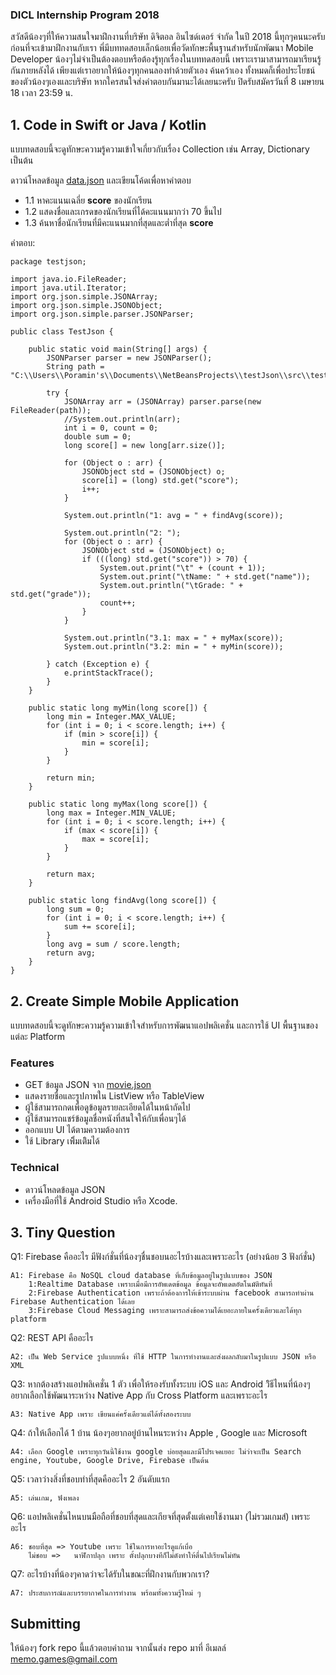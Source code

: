 ﻿### DICL Internship Program 2018

สวัสดีน้องๆที่ให้ความสนใจมาฝึกงานที่บริษัท ดิจิตอล อินไซด์เดอร์ จำกัด ในปี 2018 นี้ทุกๆคนนะครับ ก่อนที่จะเข้ามาฝึกงานกับเรา พี่มีบททดสอบเล็กน้อยเพื่อวัดทักษะพื้นฐานสำหรับนักพัฒนา Mobile Developer น้องๆไม่จำเป็นต้องตอบหรือต้องรู้ทุกเรื่องในบททดสอบนี้ เพราะเรามาสามารถมาเรียนรู้กันภายหลังได้ เพียงแต่เราอยากให้น้องๆทุกคนลองทำด้วยตัวเอง ค้นคว้าเอง ทั้งหมดก็เพื่อประโยชน์ของตัวน้องๆเองและบริษัท หากใครสนใจส่งคำตอบกันมานะได้เลยนะครับ ปิดรับสมัครวันที่ 8 เมษายน 18 เวลา 23:59 น.

## 1. Code in Swift or Java / Kotlin
แบบทดสอบนี้จะดูทักษะความรู้ความเข้าใจเกี่ยวกับเรื่อง Collection เช่น Array, Dictionary เป็นต้น

ดาวน์โหลดข้อมูล [data.json](https://github.com/memogames/dicl-intern-18/blob/master/data.json) และเขียนโค้ดเพื่อหาคำตอบ
- 1.1 หาคะแนนเฉลี่ย **score** ของนักเรียน
- 1.2 แสดงชื่อและเกรดของนักเรียนที่ได้คะแนนมากว่า 70 ขึ้นไป
- 1.3 ค้นหาชื่อนักเรียนที่มีคะแนนมากที่สุดและต่ำที่สุด **score**

คำตอบ:
```
package testjson;

import java.io.FileReader;
import java.util.Iterator;
import org.json.simple.JSONArray;
import org.json.simple.JSONObject;
import org.json.simple.parser.JSONParser;

public class TestJson {

    public static void main(String[] args) {
        JSONParser parser = new JSONParser();
        String path = "C:\\Users\\Poramin's\\Documents\\NetBeansProjects\\testJson\\src\\testjson\\data.json";

        try {
            JSONArray arr = (JSONArray) parser.parse(new FileReader(path));
            //System.out.println(arr);
            int i = 0, count = 0;
            double sum = 0;
            long score[] = new long[arr.size()];

            for (Object o : arr) {
                JSONObject std = (JSONObject) o;
                score[i] = (long) std.get("score");
                i++;
            }

            System.out.println("1: avg = " + findAvg(score));

            System.out.println("2: ");
            for (Object o : arr) {
                JSONObject std = (JSONObject) o;
                if (((long) std.get("score")) > 70) {
                    System.out.print("\t" + (count + 1));
                    System.out.print("\tName: " + std.get("name"));
                    System.out.println("\tGrade: " + std.get("grade"));
                    count++;
                }
            }

            System.out.println("3.1: max = " + myMax(score));
            System.out.println("3.2: min = " + myMin(score));

        } catch (Exception e) {
            e.printStackTrace();
        }
    }

    public static long myMin(long score[]) {
        long min = Integer.MAX_VALUE;
        for (int i = 0; i < score.length; i++) {
            if (min > score[i]) {
                min = score[i];
            }
        }

        return min;
    }

    public static long myMax(long score[]) {
        long max = Integer.MIN_VALUE;
        for (int i = 0; i < score.length; i++) {
            if (max < score[i]) {
                max = score[i];
            }
        }

        return max;
    }

    public static long findAvg(long score[]) {
        long sum = 0;
        for (int i = 0; i < score.length; i++) {
            sum += score[i];
        }
        long avg = sum / score.length;
        return avg;
    }
}

```

## 2. Create Simple Mobile Application

แบบทดสอบนี้จะดูทักษะความรู้ความเข้าใจสำหรับการพัฒนาแอปพลิเคชั่น และการใช้ UI พื้นฐานของแต่ละ Platform

### Features
- GET ข้อมูล JSON จาก [movie.json](https://github.com/memogames/dicl-intern-18/blob/master/movie.json)
- แสดงรายชื่อและรูปภาพใน ListView หรือ TableView
- ผู้ใช้สามารถกดเพื่อดูข้อมูลรายละเอียดได้ในหน้าถัดไป
- ผู้ใช้สามารถแชร์ข้อมูลชื่อหนังที่สนใจให้กับเพื่อนๆได้
- ออกแบบ UI ได้ตามความต้องการ
- ใช้ Library เพิิ่มเติิมได้

### Technical
- ดาวน์โหลดข้อมูล JSON
- เครื่องมือที่ใช้ Android Studio หรือ Xcode.

## 3. Tiny Question

Q1: Firebase คืออะไร มีฟังก์ชั่นที่น้องๆชื่นชอบนอะไรบ้างและเพราะอะไร (อย่างน้อย 3 ฟังก์ชั่น)

```
A1: Firebase คือ NoSQL cloud database ที่เก็บข้อมูลอยู่ในรูปแบบของ JSON 
    1:Realtime Database เพราะเมื่อมีการอัพเดตข้อมูล ข้อมูลจะอัพเดตอัตโนมัติทันที่
    2:Firebase Authentication เพราะถ้าต้องการให้เข้าระบบผ่าน facebook สามารถทำผ่าน Firebase Authentication ได้เลย
    3:Firebase Cloud Messaging เพราะสามารถส่งข้อความได้เยอะภายในครั้งเดียวและได้ทุก platform 
```

Q2: REST API คืออะไร

```
A2: เป็น Web Service รูปแบบหนึ่ง ที่ใช้ HTTP ในการทำงานและส่งผลกลับมาในรูปแบบ JSON หรือ XML
```

Q3: หากต้องสร้างแอปพลิเคชั่น 1 ตัว เพื่อให้รองรับทั้งระบบ iOS และ Android วิิธีไหนที่น้องๆอยากเลือกใช้พัฒนาระหว่าง Native App กับ Cross Platform และเพราะอะไร 

```
A3: Native App เพราะ เขียนแค่ครั้งเดียวแต่ได้ทั้งสองระบบ
```

Q4: ถ้าให้เลือกได้ 1 บ้าน น้องๆอยากอยู่บ้านไหนระหว่าง Apple , Google และ Microsoft

```
A4: เลือก Google เพราะทุกวันนี้ใช้งาน google บ่อยสุดและมีโปรเจคเยอะ ไม่ว่าจะเป็น Search engine, Youtube, Google Drive, Firebase เป็นต้น
```

Q5: เวลาว่างสิ่งที่ชอบทำที่สุดคืออะไร 2 อันดับแรก

```
A5: เล่นเกม, ฟังเพลง
```

Q6: แอปพลิเคชั่นไหนบนมือถือที่ชอบที่สุดและเกียจที่สุดตั้งแต่เคยใช้งานมา (ไม่รวมเกมส์) เพราะอะไร

```
A6: ชอบที่สุด => Youtube เพราะ ใช้ในการหาอะไรดูแก้เบื่อ
    ไม่ชอบ =>   นาฬิกาปลุก เพราะ ตั้งปลุกบางทีก็ไม่ดังทำให้ตื่นไปเรียนไม่ทัน 
```

Q7: อะไรบ้างที่น้องๆคาดว่าจะได้รับในขณะที่ฝึกงานกับพวกเรา?

```
A7: ประสบการณ์และบรรยากาศในการทำงาน พร้อมทั้งความรู้ใหม่ ๆ 
```

## Submitting

ให้น้องๆ fork repo นี้แล้วตอบคำถาม จากนั้นส่ง repo มาที่ อีเมลล์ memo.games@gmail.com

